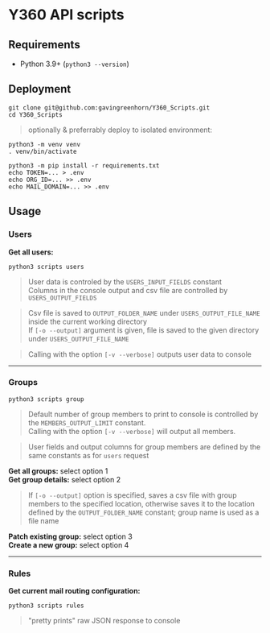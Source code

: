 # Y360 API scripts
## Requirements
 - Python 3.9+ (`python3 --version`)
## Deployment
 `git clone git@github.com:gavingreenhorn/Y360_Scripts.git`  
 `cd Y360_Scripts`  
 > optionally & preferrably deploy to isolated environment:
 ```
 python3 -m venv venv 
 . venv/bin/activate
 ```
 `python3 -m pip install -r requirements.txt`  
 `echo TOKEN=... > .env`  
 `echo ORG_ID=... >> .env`  
 `echo MAIL_DOMAIN=... >> .env`

## Usage
### __Users__
**Get all users:**
```
python3 scripts users
```

> User data is controled by the `USERS_INPUT_FIELDS` constant    
Columns in the console output and csv file are controlled by `USERS_OUTPUT_FIELDS`

> Csv file is saved to `OUTPUT_FOLDER_NAME` under `USERS_OUTPUT_FILE_NAME` inside the current working directory  
If `[-o --output]` argument is given, file is saved to the given directory under `USERS_OUTPUT_FILE_NAME`

> Calling with the option `[-v --verbose]` outputs user data to console 
<hr>

### __Groups__

```
python3 scripts group
```

>Default number of group members to print to console is controlled by the `MEMBERS_OUTPUT_LIMIT` constant.  
Calling with the option `[-v --verbose]` will output all members.

> User fields and output columns for group members are defined by the same constants as for `users` request



**Get all groups:** select option 1  
**Get group details:** select option 2  
> If `[-o --output]` option is specified, saves a csv file with group members to the specified location, otherwise saves it to the location defined by the `OUTPUT_FOLDER_NAME` constant; group name is used as a file name

**Patch existing group:** select option 3  
**Create a new group:** select option 4
<hr>

### __Rules__
**Get current mail routing configuration:**
```
python3 scripts rules
```
>"pretty prints" raw JSON response to console